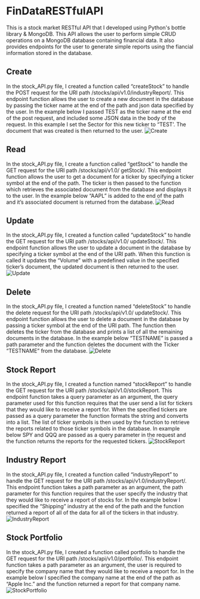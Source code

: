 # FinDataRESTfulAPI
This is a stock market RESTful API that I developed using Python's bottle library &amp; MongoDB. This API allows the user to perform simple CRUD operations on a MongoDB database containing financial data. It also provides endpoints for the user to generate simple reports using the fiancial information stored in the database.

## Create
In the stock_API.py file, I created a function called “createStock” to handle the POST request for the URI path /stocks/api/v1.0/industryReport/<ticker>. This endpoint function allows the user to create a new document in the database by passing the ticker name at the end of the path and json data specified by the user. In the example below I passed TEST as the ticker name at the end of the post request, and included some JSON data in the body of the request. In this example I set the Sector for this new ticker to “TEST’. The document that was created is then returned to the user.
![Create](https://i.imgur.com/uvZbK2I.jpg)

## Read
In the stock_API.py file, I create a function called “getStock” to handle the GET request for the URI path /stocks/api/v1.0/ getStock/<ticker>. This endpoint function allows the user to get a document for a ticker by specifying a ticker symbol at the end of the path. The ticker is then passed to the function which retrieves the associated document from the database and displays it to the user. In the example below “AAPL” is added to the end of the path and it’s associated document is returned from the database.
![Read](https://i.imgur.com/UsMc56m.jpg)

## Update
In the stock_API.py file, I created a function called “updateStock” to handle the GET request for the URI path /stocks/api/v1.0/ updateStock/<ticker>. This endpoint function allows the user to update a document in the database by specifying a ticker symbol at the end of the URI path. When this function is called it updates the “Volume” with a predefined value in the specified ticker’s document, the updated document is then returned to the user. 
![Update](https://i.imgur.com/7jqdIHg.jpg)

## Delete
In the stock_API.py file, I created a function named “deleteStock” to handle the delete request for the URI path /stocks/api/v1.0/ updateStock/<ticker>. This endpoint function allows the user to delete a document in the database by passing a ticker symbol at the end of the URI path. The function then deletes the ticker from the database and prints a list of all the remaining documents in the database. In the example below “TESTNAME” is passed a path parameter and the function deletes the document with the Ticker “TESTNAME” from the database.
![Delete](https://i.imgur.com/MVodTvE.jpg)
  
## Stock Report
In the stock_API.py file, I created a function named “stockReport” to handle the GET request for the URI path /stocks/api/v1.0/stockReport. This endpoint function takes a query parameter as an argument, the query parameter used for this function requires that the user send a list for tickers that they would like to receive a report for. When the specified tickers are passed as a query parameter the function formats the string and converts into a list. The list of ticker symbols is then used by the function to retrieve the reports related to those ticker symbols in the database. In example below SPY and QQQ are passed as a query parameter in the request and the function returns the reports for the requested tickers.
![StockReport](https://i.imgur.com/klEx1ds.jpg)

## Industry Report
In the stock_API.py file, I created a function called “industryReport” to handle the GET request for the URI path /stocks/api/v1.0/industryReport/<industry>. This endpoint function takes a path parameter as an argument, the path parameter for this function requires that the user specify the industry that they would like to receive a report of stocks for. In the example below I specified the “Shipping” industry at the end of the path and the function returned a report of all of the data for all of the tickers in that industry.
![IndustryReport](https://i.imgur.com/RI9vejc.jpg)

## Stock Portfolio
In the stock_API.py file, I created a function called portfolio to handle the GET request for the URI path /stocks/api/v1.0/portfolio/<name>. This endpoint function takes a path parameter as an argument, the user is required to specify the company name that they would like to receive a report for. In the example below I specified the company name at the end of the path as “Apple Inc.” and the function returned a report for that company name.
![StockPortfolio](https://i.imgur.com/bB01TZZ.jpg)
